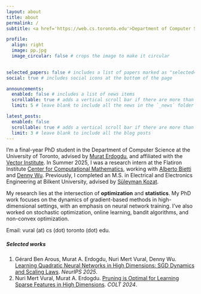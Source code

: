 ```yaml
---
layout: about
title: about
permalink: /
subtitle: <a href='https://web.cs.toronto.edu'>Department of Computer Science, University of Toronto</a> 

profile:
  align: right
  image: pp.jpg
  image_circular: false # crops the image to make it circular
                      

selected_papers: false # includes a list of papers marked as "selected={true}"
social: true # includes social icons at the bottom of the page

announcements:
  enabled: false # includes a list of news items
  scrollable: true # adds a vertical scroll bar if there are more than 3 news items
  limit: 5 # leave blank to include all the news in the `_news` folder

latest_posts:
  enabled: false
  scrollable: true # adds a vertical scroll bar if there are more than 3 new posts items
  limit: 3 # leave blank to include all the blog posts
---
```


I’m a final-year PhD student in the Department of Computer Science at the University of Toronto, advised by [Murat Erdogdu](http://www.cs.toronto.edu/~erdogdu/), and affiliated with the [Vector Institute](https://vectorinstitute.ai).  In Summer 2025, I was a research intern at the Flatiron Institute [Center for Computational Mathematics](https://www.simonsfoundation.org/flatiron/center-for-computational-mathematics/), working with [Alberto Bietti](https://alberto.bietti.me) and [Denny Wu](https://dennywu1.github.io/index.html). Previously, I completed an M.S. in Electrical and Electronics Engineering at Bilkent University, advised by [Süleyman Kozat](https://kilyos.ee.bilkent.edu.tr/~kozat/). 

My research lies at the intersection of **optimization** and **statistics**. My PhD work focuses on the dynamics of gradient-based methods in high-dimensional settings, with an emphasis on neural network training. I’ve also worked on stochastic optimization, online learning, bandit algorithms, and non-convex optimization.

Email: vural (at) cs (dot) toronto (dot) edu.

##### Selected works
1. Gérard Ben Arous, Murat A. Erdogdu, Nuri Mert Vural, Denny Wu. [Learning Quadratic Neural Networks in High Dimensions: SGD Dynamics and Scaling Laws](https://arxiv.org/abs/2508.03688). *NeurIPS 2025*.  
2. Nuri Mert Vural, Murat A. Erdogdu.  [Pruning is Optimal for Learning Sparse Features in High Dimensions](https://arxiv.org/abs/2406.08658). *COLT 2024*. 

